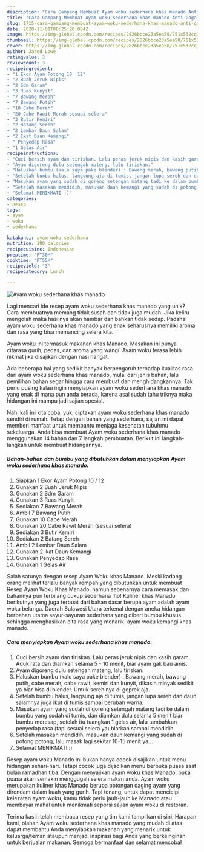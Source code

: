 ```yaml
---
description: "Cara Gampang Membuat Ayam woku sederhana khas manado Anti Gagal"
title: "Cara Gampang Membuat Ayam woku sederhana khas manado Anti Gagal"
slug: 1715-cara-gampang-membuat-ayam-woku-sederhana-khas-manado-anti-gagal
date: 2020-11-01T00:25:20.084Z
image: https://img-global.cpcdn.com/recipes/2826bbce23a5ea58/751x532cq70/ayam-woku-sederhana-khas-manado-foto-resep-utama.jpg
thumbnail: https://img-global.cpcdn.com/recipes/2826bbce23a5ea58/751x532cq70/ayam-woku-sederhana-khas-manado-foto-resep-utama.jpg
cover: https://img-global.cpcdn.com/recipes/2826bbce23a5ea58/751x532cq70/ayam-woku-sederhana-khas-manado-foto-resep-utama.jpg
author: Jared Lowe
ratingvalue: 3
reviewcount: 3
recipeingredient:
- "1 Ekor Ayam Potong 10  12"
- "2 Buah Jeruk Nipis"
- "2 Sdm Garam"
- "3 Ruas Kunyit"
- "7 Bawang Merah"
- "7 Bawang Putih"
- "10 Cabe Merah"
- "20 Cabe Rawit Merah sesuai selera"
- "3 Butir Kemiri"
- "2 Batang Sereh"
- "2 Lembar Daun Salam"
- "2 Ikat Daun Kemangi"
- " Penyedap Rasa"
- "1 Gelas Air"
recipeinstructions:
- "Cuci bersih ayam dan tiriskan. Lalu peras jeruk nipis dan kasih garam. Aduk rata dan diamkan selama 5 - 10 menit, biar ayam gak bau amis."
- "Ayam digoreng dulu setengah mateng, lalu tiriskan."
- "Haluskan bumbu (kalo saya pake blender) : Bawang merah, bawang putih, cabe merah, cabe rawit, kemiri dan kunyit, dikasih minyak sedikit ya biar bisa di blender. Untuk sereh nya di geprek aja."
- "Setelah bumbu halus, langsung aja di tumis, jangan lupa sereh dan daun salamnya juga ikut di tumis sampai berubah warna."
- "Masukan ayam yang sudah di goreng setengah matang tadi ke dalam bumbu yang sudah di tumis, dan diamkan dulu selama 5 menit biar bumbu meresap, setelah itu tuangkan 1 gelas air, lalu tambahkan penyedap rasa (tapi sesuai selera ya) biarkan sampai mendidih"
- "Setelah masakan mendidih, masukan daun kemangi yang sudah di potong potong, lalu masak lagi sekitar 10-15 menit ya..."
- "Selamat MENIKMATI :)"
categories:
- Resep
tags:
- ayam
- woku
- sederhana

katakunci: ayam woku sederhana 
nutrition: 180 calories
recipecuisine: Indonesian
preptime: "PT38M"
cooktime: "PT55M"
recipeyield: "3"
recipecategory: Lunch

---
```



![Ayam woku sederhana khas manado](https://img-global.cpcdn.com/recipes/2826bbce23a5ea58/751x532cq70/ayam-woku-sederhana-khas-manado-foto-resep-utama.jpg)

Lagi mencari ide resep ayam woku sederhana khas manado yang unik? Cara membuatnya memang tidak susah dan tidak juga mudah. Jika keliru mengolah maka hasilnya akan hambar dan bahkan tidak sedap. Padahal ayam woku sederhana khas manado yang enak seharusnya memiliki aroma dan rasa yang bisa memancing selera kita.

Ayam woku ini termasuk makanan khas Manado. Masakan ini punya citarasa gurih, pedas, dan aroma yang wangi. Ayam woku terasa lebih nikmat jika disajikan dengan nasi hangat.

Ada beberapa hal yang sedikit banyak berpengaruh terhadap kualitas rasa dari ayam woku sederhana khas manado, mulai dari jenis bahan, lalu pemilihan bahan segar hingga cara membuat dan menghidangkannya. Tak perlu pusing kalau ingin menyiapkan ayam woku sederhana khas manado yang enak di mana pun anda berada, karena asal sudah tahu triknya maka hidangan ini mampu jadi sajian spesial.


Nah, kali ini kita coba, yuk, ciptakan ayam woku sederhana khas manado sendiri di rumah. Tetap dengan bahan yang sederhana, sajian ini dapat memberi manfaat untuk membantu menjaga kesehatan tubuhmu sekeluarga. Anda bisa membuat Ayam woku sederhana khas manado menggunakan 14 bahan dan 7 langkah pembuatan. Berikut ini langkah-langkah untuk membuat hidangannya.

<!--inarticleads1-->

##### Bahan-bahan dan bumbu yang dibutuhkan dalam menyiapkan Ayam woku sederhana khas manado:

1. Siapkan 1 Ekor Ayam Potong 10 / 12
1. Gunakan 2 Buah Jeruk Nipis
1. Gunakan 2 Sdm Garam
1. Gunakan 3 Ruas Kunyit
1. Sediakan 7 Bawang Merah
1. Ambil 7 Bawang Putih
1. Gunakan 10 Cabe Merah
1. Gunakan 20 Cabe Rawit Merah (sesuai selera)
1. Sediakan 3 Butir Kemiri
1. Sediakan 2 Batang Sereh
1. Ambil 2 Lembar Daun Salam
1. Gunakan 2 Ikat Daun Kemangi
1. Gunakan  Penyedap Rasa
1. Gunakan 1 Gelas Air


Salah satunya dengan resep Ayam Woku khas Manado. Meski kadang orang melihat terlalu banyak rempah yang dibutuhkan untuk membuat Resep Ayam Woku Khas Manado, namun sebenarnya cara memasak dan bahannya pun terbilang cukup sederhana lho! Kuliner khas Manado berikutnya yang juga terbuat dari bahan dasar berupa ayam adalah ayam woku belanga. Daerah Sulawesi Utara terkenal dengan aneka hidangan berbahan utama sayur-sayuran sederhana yang diberi bumbu khusus sehingga menghasilkan cita rasa yang menarik. ayam woku kemangi khas manado. 

<!--inarticleads2-->

##### Cara menyiapkan Ayam woku sederhana khas manado:

1. Cuci bersih ayam dan tiriskan. Lalu peras jeruk nipis dan kasih garam. Aduk rata dan diamkan selama 5 - 10 menit, biar ayam gak bau amis.
1. Ayam digoreng dulu setengah mateng, lalu tiriskan.
1. Haluskan bumbu (kalo saya pake blender) : Bawang merah, bawang putih, cabe merah, cabe rawit, kemiri dan kunyit, dikasih minyak sedikit ya biar bisa di blender. Untuk sereh nya di geprek aja.
1. Setelah bumbu halus, langsung aja di tumis, jangan lupa sereh dan daun salamnya juga ikut di tumis sampai berubah warna.
1. Masukan ayam yang sudah di goreng setengah matang tadi ke dalam bumbu yang sudah di tumis, dan diamkan dulu selama 5 menit biar bumbu meresap, setelah itu tuangkan 1 gelas air, lalu tambahkan penyedap rasa (tapi sesuai selera ya) biarkan sampai mendidih
1. Setelah masakan mendidih, masukan daun kemangi yang sudah di potong potong, lalu masak lagi sekitar 10-15 menit ya...
1. Selamat MENIKMATI :)


Resep ayam woku Manado ini bukan hanya cocok disajikan untuk menu hidangan sehari-hari. Tetapi cocok juga dijadikan menu berbuka puasa saat bulan ramadhan tiba. Dengan menyajikan ayam woku khas Manado, buka puasa akan semakin menggugah selera makan anda. Ayam woku merupakan kuliner khas Manado berupa potongan daging ayam yang direndam dalam kuah yang gurih. Tapi tenang, untuk dapat mencicipi kelezatan ayam woku, kamu tidak perlu jauh-jauh ke Manado atau membayar mahal untuk menikmati seporsi sajian ayam woku di restoran. 

Terima kasih telah membaca resep yang tim kami tampilkan di sini. Harapan kami, olahan Ayam woku sederhana khas manado yang mudah di atas dapat membantu Anda menyiapkan makanan yang menarik untuk keluarga/teman ataupun menjadi inspirasi bagi Anda yang berkeinginan untuk berjualan makanan. Semoga bermanfaat dan selamat mencoba!
